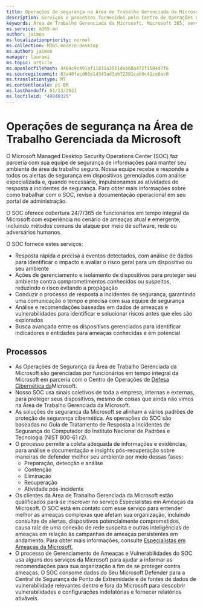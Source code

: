 ```yaml
---
title: Operações de segurança na Área de Trabalho Gerenciada da Microsoft
description: Serviços e processos fornecidos pelo Centro de Operações de Segurança
keywords: Área de Trabalho Gerenciada da Microsoft, Microsoft 365, serviço, documentação
ms.service: m365-md
author: jaimeo
ms.localizationpriority: normal
ms.collection: M365-modern-desktop
ms.author: jaimeo
manager: laurawi
ms.topic: article
ms.openlocfilehash: 4464c9c491af11831a3511dab60a472f1584d7f6
ms.sourcegitcommit: 83a40facd66e14343ad3ab72591cab9c41ce6ac0
ms.translationtype: MT
ms.contentlocale: pt-BR
ms.lasthandoff: 01/13/2021
ms.locfileid: "49840325"
---
```

# <a name="security-operations-in-microsoft-managed-desktop"></a>Operações de segurança na Área de Trabalho Gerenciada da Microsoft

O Microsoft Managed Desktop Security Operations Center (SOC) faz parceria com sua equipe de segurança de informações para manter seu ambiente de área de trabalho seguro. Nossa equipe recebe e responde a todos os alertas de segurança em dispositivos gerenciados com análise especializada e, quando necessário, impulsionamos as atividades de resposta a incidentes de segurança. Para obter mais informações sobre como trabalhar com o SOC, revise a documentação operacional em seu portal de administração.

O SOC oferece cobertura 24/7/365 de funcionários em tempo integral da Microsoft com experiência no cenário de ameaças atual e emergente, incluindo métodos comuns de ataque por meio de software, rede ou adversários humanos.

O SOC fornece estes serviços:
- Resposta rápida e precisa a eventos detectados, com análise de dados para identificar o impacto e avaliar o risco geral para um dispositivo ou seu ambiente
- Ações de gerenciamento e isolamento de dispositivos para proteger seu ambiente contra comprometimentos conhecidos ou suspeitos, reduzindo o risco evitando a propagação
- Conduzir o processo de resposta a incidentes de segurança, garantindo uma comunicação o tempo e precisa com sua equipe de segurança
- Análise e recomendações baseadas em dados de ameaças e vulnerabilidades para identificar e solucionar riscos antes que eles são explorados
- Busca avançada entre os dispositivos gerenciados para identificar indicadores e entidades para ameaças conhecidas e em potencial

## <a name="processes"></a>Processos

- As Operações de Segurança da Área de Trabalho Gerenciada da Microsoft são gerenciadas por funcionários em tempo integral da Microsoft em parceria com o Centro de Operações de [Defesa Cibernética da](https://www.microsoft.com/msrc/cdoc)Microsoft. 
- Nosso SOC usa sinais coletivos de toda a empresa, internas e externas, para proteger seus dispositivos, mesmo de coisas que ainda não vimos na Área de Trabalho Gerenciada da Microsoft.
- As soluções de segurança da Microsoft se alinham a vários padrões de proteção de segurança cibernética. As operações do SOC são baseadas no Guia de Tratamento de Resposta a Incidentes de Segurança do Computador do Instituto Nacional de Padrões e Tecnologia (NIST 800-61 r2).
- O processo permite a coleta adequada de informações e evidências, para análise e documentação e insights pós-recuperação sobre maneiras de defender melhor seu ambiente por meio dessas fases:
    - Preparação, detecção e análise
    - Contenção
    - Eliminação
    - Recuperação
    - Atividade pós-incidente
- Os clientes da Área de Trabalho Gerenciada da Microsoft estão qualificados para se inscrever no serviço Especialistas em Ameaças da Microsoft. O SOC está em contato com esse serviço para entender melhor as ameaças complexas que afetam sua organização, incluindo consultas de alertas, dispositivos potencialmente comprometidos, causa raiz de uma conexão de rede suspeita e outras inteligências de ameaças em relação às campanhas de ameaças persistentes em andamento. Para obter mais informações, consulte [Especialistas em Ameaças da Microsoft.](https://docs.microsoft.com/windows/security/threat-protection/microsoft-defender-atp/microsoft-threat-experts)
- O processo de Gerenciamento de Ameaças e Vulnerabilidades do SOC usa alguns dos serviços da Microsoft para ajudar a informar as recomendações para sua organização a fim de se proteger contra ameaças. O SOC consome dados do Seu Microsoft Defender para a Central de Segurança de Ponto de Extremidade e de fontes de dados de vulnerabilidade relevantes dentro e fora da Microsoft para descobrir vulnerabilidades e configurações indefatórias e fornecer relatórios ativáveis.
